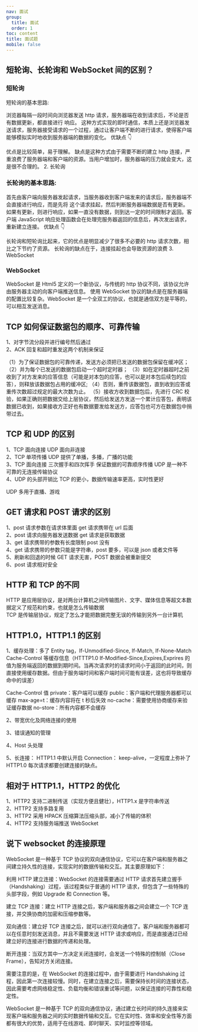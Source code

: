 ```yaml
---
nav: 面试
group:
  title: 面试
  order: 1
toc: content
title: 面试题
mobile: false
---
```


## 短轮询、长轮询和 WebSocket 间的区别？

### 短轮询

短轮询的基本思路:

浏览器每隔一段时间向浏览器发送 http 请求，服务器端在收到请求后，不论是否有数据更新，都直接进行 响应。
这种方式实现的即时通信，本质上还是浏览器发送请求，服务器接受请求的一个过程，通过让客户端不断的进行请求，使得客户端能够模拟实时地收到服务器端的数据的变化。
优缺点 👇

优点是比较简单，易于理解。
缺点是这种方式由于需要不断的建立 http 连接，严重浪费了服务器端和客户端的资源。当用户增加时，服务器端的压力就会变大，这是很不合理的。 2. 长轮询

### 长轮询的基本思路:

首先由客户端向服务器发起请求，当服务器收到客户端发来的请求后，服务器端不会直接进行响应，而是先将 这个请求挂起，然后判断服务器端数据是否有更新。
如果有更新，则进行响应，如果一直没有数据，则到达一定的时间限制才返回。客户端 JavaScript 响应处理函数会在处理完服务器返回的信息后，再次发出请求，重新建立连接。
优缺点 👇

长轮询和短轮询比起来，它的优点是明显减少了很多不必要的 http 请求次数，相比之下节约了资源。
长轮询的缺点在于，连接挂起也会导致资源的浪费 3. WebSocket

### WebSocket

WebSocket 是 Html5 定义的一个新协议，与传统的 http 协议不同，该协议允许由服务器主动的向客户端推送信息。
使用 WebSocket 协议的缺点是在服务器端的配置比较复杂。WebSocket 是一个全双工的协议，也就是通信双方是平等的，可以相互发送消息。

## TCP 如何保证数据包的顺序、可靠传输

1、对字节流分段并进行编号然后通过<br/>
2、ACK 回复和超时重发这两个机制来保证<br/>

（1）为了保证数据包的可靠传递，发送方必须把已发送的数据包保留在缓冲区； （2）并为每个已发送的数据包启动一个超时定时器； （3）如在定时器超时之前收到了对方发来的应答信息（可能是对本包的应答，也可以是对本包后续包的应答），则释放该数据包占用的缓冲区; （4）否则，重传该数据包，直到收到应答或重传次数超过规定的最大次数为止。 （5）接收方收到数据包后，先进行 CRC 校验，如果正确则把数据交给上层协议，然后给发送方发送一个累计应答包，表明该数据已收到，如果接收方正好也有数据要发给发送方，应答包也可方在数据包中捎带过去。

## TCP 和 UDP 的区别

1、TCP 面向连接 UDP 面向非连接<br/>
2、TCP 单项传播 UDP 提供了单播，多播，广播的功能<br/>
3、TCP 面向连接 三次握手和四次挥手 保证数据的可靠顺序传播 UDP 是一种不可靠的无连接传输协议<br/>
4、UDP 的头部开销比 TCP 的更小，数据传输速率更高，实时性更好<br/>

UDP 多用于直播、游戏<br/>

## GET 请求和 POST 请求的区别

1、post 请求参数在请求体里面 get 请求携带在 url 后面<br/>
2、post 请求向服务器发送数据 get 请求是获取数据<br/>
3、get 请求携带的参数有长度限制 post 没有<br/>
4、get 请求携带的参数只能是字符串，post 要多，可以是 json 或者文件等<br/>
5、刷新和回退的时候 GET 请求无害，POST 数据会被重新提交<br/>
6、post 请求相对安全<br/>

## HTTP 和 TCP 的不同

HTTP 是应用层协议，是对两台计算机之间传输图片、文字、媒体信息等超文本数据定义了规范和约束，也就是怎么传输数据<br/>
TCP 是传输层协议，规定了怎么才能把数据完整无误的传输到另外一台计算机<br/>

## HTTP1.0，HTTP1.1 的区别

1、缓存处理：多了 Entity tag，If-Unmodified-Since, If-Match, If-None-Match Cache-Control 等缓存信息（HTTTP1.0 If-Modified-Since,Expires,Exprires 的值为服务端返回的数据到期时间。当再次请求时的请求时间小于返回的此时间，则直接使用缓存数据。但由于服务端时间和客户端时间可能有误差，这也将导致缓存命中的误差）

Cache-Control 值
private：客户端可以缓存
public：客户端和代理服务器都可以缓存
max-age=t：缓存内容将在 t 秒后失效
no-cache：需要使用协商缓存来验证缓存数据
no-store：所有内容都不会缓存

2、带宽优化及网络连接的使用

3、错误通知的管理

4、Host 头处理

5、长连接： HTTP1.1 中默认开启 Connection： keep-alive，一定程度上弥补了 HTTP1.0 每次请求都要创建连接的缺点。

## 相对于 HTTP1.1，HTTP2 的优化

1、HTTP2 支持二进制传送（实现方便且健壮），HTTP1.x 是字符串传送<br/>
2、HTTP2 支持多路复用<br/>
3、HTTP2 采用 HPACK 压缩算法压缩头部，减小了传输的体积<br/>
4、HTTP2 支持服务端推送 WebSocket<br/>

## 说下 websocket 的连接原理

WebSocket 是一种基于 TCP 协议的双向通信协议，它可以在客户端和服务器之间建立持久性的连接，实现实时的数据传输和交互。其主要原理如下：

利用 HTTP 建立连接：WebSocket 的连接需要通过 HTTP 请求首先建立握手（Handshaking）过程，该过程类似于普通的 HTTP 请求，但包含了一些特殊的头部字段，例如 Upgrade 和 Connection 等。

建立 TCP 连接：建立 HTTP 连接之后，客户端和服务器之间会建立一个 TCP 连接，并交换协商的加密和压缩参数等。

双向通信：建立好 TCP 连接之后，就可以进行双向通信了。客户端和服务器都可以在任意时刻发送消息，并且不需要发送 HTTP 请求或响应，而是直接通过已经建立好的连接进行数据的传递和处理。

断开连接：当双方其中一方决定关闭连接时，会发送一个特殊的控制帧（Close Frame），告知对方关闭连接。

需要注意的是，在 WebSocket 的连接过程中，由于需要进行 Handshaking 过程，因此第一次连接较慢。同时，在建立连接之后，需要保持长时间的连接状态，因此需要考虑网络稳定性、负载均衡和错误重试等问题，以保证连接的可靠性和稳定性。

WebSocket 是一种基于 TCP 的双向通信协议，通过建立长时间的持久连接来实现客户端和服务器之间的实时数据传输和交互。它在实时性、效率和安全性等方面都有很大的优势，适用于在线游戏、即时聊天、实时监控等领域。
